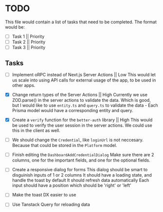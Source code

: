 # TODO

This file would contain a list of tasks that need to be completed.
The format would be:

- [ ] Task 1 || Priority
- [ ] Task 2 || Priority
- [ ] Task 3 || Priority

## Tasks

- [ ] Implement oRPC instead of Next.js Server Actions || Low
      This would let us scale into using API calls for external usage of the app, to be used in other apps.

- [x] Change return types of the Server Actions || High
      Currently we use ZOD.parse() in the server actions to validate the data.
      Which is good, but I would like to use `entity.ts` and `query.ts` to validate the data - Each Prisma model would have a corresponding entity and query.

- [x] Create a `verify` function for the `better-auth` library || High
      This would be used to verify the user session in the server actions. We could use this in the client as well.

- [ ] We should change the `Credential`, like `loginUrl` is not neccesary. Because that could be stored in the `Platform` model.

- [ ] Finish editing the `DashboardAddCredentialDialog`
      Make sure there are 2 columns, one for the important fields, and one for the optional fields.

- [ ] Create a responsive dialog for forms
      This dialog should be smart to disguinish inputs of 1 or 2 columns
      It should have a loading state, and handle the toast by default
      It should refresh data automatically
      Each input should have a position which should be 'right' or 'left'

- [ ] Make the toast DX easier to use

- [ ] Use Tanstack Query for reloading data
